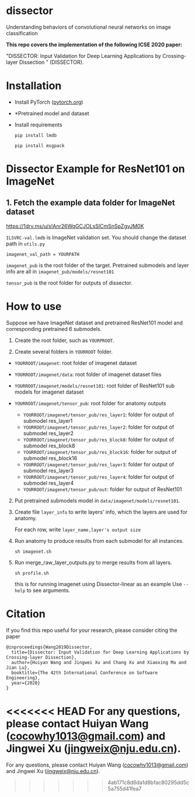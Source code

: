 # dissector

Understanding behaviors of convolutional neural networks on image classification

**This repo covers the implementation of the following ICSE 2020 paper:**

"DISSECTOR: Input Validation for Deep Learning Applications by Crossing-layer Dissection
" (DISSECTOR).
# Installation

- Install PyTorch ([pytorch.org](http://pytorch.org))
- *Pretrained model and dataset
- Install requirements

    ```
    pip install lmdb

    pip install msgpack
    ```

# Dissector Example for ResNet101 on ImageNet

## 1. Fetch the example data folder for ImageNet dataset 

https://1drv.ms/u/s!Anr26WqGCJOLsSICmSnSpZgvJM0K

`ILSVRC-val.lmdb` is ImageNet validation set. You should change the dataset path in `utils.py` 

    imagenet_val_path = YOURPATH

`imagenet_pub` is the root folder of the target. Pretrained submodels and layer info are all in `imagenet_pub/models/resnet101`

`tensor_pub` is the root folder for outputs of dissector.

# How to use

Suppose we have ImageNet dataset and pretrained ResNet101 model and corresponding pretrained 6 submodels.

1. Create the root folder, such as `YOURPROOT`.

2. Create several folders in `YOURROOT` folder.

- `YOURROOT/imagenet`: root folder of imagenet dataset

- `YOURROOT/imagenet/data`: root folder of imagenet dataset files

- `YOURROOT/imagenet/models/resnet101`: root folder of ResNet101 sub models for imagenet dataset

- `YOURROOT/imagenet/tensor_pub`: root folder for anatomy outputs

    - `YOURROOT/imagenet/tensor_pub/res_layer1`: folder for output of submodel res_layer1
    - `YOURROOT/imagenet/tensor_pub/res_layer2`: folder for output of submodel res_layer2
    - `YOURROOT/imagenet/tensor_pub/res_block8`: folder for output of submodel res_block8
    - `YOURROOT/imagenet/tensor_pub/res_block16`: folder for output of submodel res_block16
    - `YOURROOT/imagenet/tensor_pub/res_layer3`: folder for output of submodel res_layer3
    - `YOURROOT/imagenet/tensor_pub/res_layer4`: folder for output of submodel res_layer4
    - `YOURROOT/imagenet/tensor_pub/out`: folder for output of ResNet101

2. Put pretrained submodels model in `data/imagenet/models/resnet101`.

3. Create file `layer_info` to write layers' info, which the layers are used for anatomy.

    For each row, write `layer_name,layer's output size`

4. Run anatomy to produce results from each submodel for all instances.

    ```
    sh imagenet.sh
    ```
5. Run merge_raw_layer_outputs.py to merge results from all layers.

    ```
    sh profile.sh
    ```
    this is for running imagenet using Dissector-linear as an example
Use `--help` to see arguments.


# Citation

If you find this repo useful for your research, please consider citing the paper

```
@inproceedings{Wang2019Dissector,
  title={Dissector: Input Validation for Deep Learning Applications by Crossing-layer Dissection},
  author={Huiyan Wang and Jingwei Xu and Chang Xu and Xiaoxing Ma and Jian Lu},
  booktitle={The 42th International Conference on Software Engineering},
  year={2020}
}

```
<<<<<<< HEAD
For any questions, please contact Huiyan Wang (cocowhy1013@gmail.com) and Jingwei Xu (jingweix@nju.edu.cn).
=======
For any questions, please contact Huiyan Wang (cocowhy1013@gmail.com) and Jingwei Xu (jingweix@nju.edu.cn).
>>>>>>> 4ab171c8d6da1d8bfac80295dd5c5a755d41fea7
